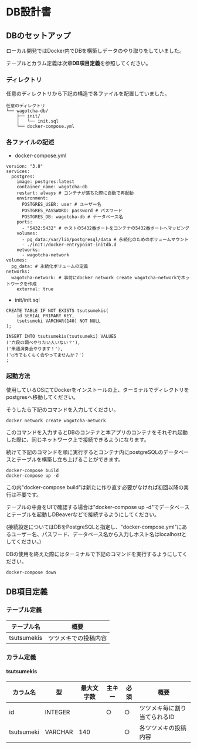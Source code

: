 # DB設計書
## DBのセットアップ
ローカル開発ではDocker内でDBを構築しデータのやり取りをしていました。

テーブルとカラム定義は次章**DB項目定義**を参照してください。

### ディレクトリ
任意のディレクトリから下記の構造で各ファイルを配置していました。

```
任意のディレクトリ
└── wagotcha-db/
    ├── init/
    │   └── init.sql
    └── docker-compose.yml
```
### 各ファイルの記述
- docker-compose.yml
```
version: "3.8"
services:
  postgres:
    image: postgres:latest
    container_name: wagotcha-db
    restart: always # コンテナが落ちた際に自動で再起動
    environment:
      POSTGRES_USER: user # ユーザー名
      POSTGRES_PASSWORD: password # パスワード
      POSTGRES_DB: wagotcha-db # データベース名
    ports:
      - "5432:5432" # ホストの5432番ポートをコンテナの5432番ポートへマッピング
    volumes:
      - pg_data:/var/lib/postgresql/data # 永続化のためのボリュームマウント
      - ./init:/docker-entrypoint-initdb.d
    networks:
      - wagotcha-network
volumes:
  pg_data: # 永続化ボリュームの定義
networks:
  wagotcha-network: # 事前にdocker network create wagotcha-networkでネットワークを作成
    external: true
```
- init/init.sql
```
CREATE TABLE IF NOT EXISTS tsutsumekis(
    id SERIAL PRIMARY KEY,
    tsutsumeki VARCHAR(140) NOT NULL
);

INSERT INTO tsutsumekis(tsutsumeki) VALUES
('六段の調べやりたい人いない？'),
('来週演奏会やります！'),
('○市でもくもく会やってませんか？')
;
```

### 起動方法
使用しているOSにてDockerをインストールの上、ターミナルでディレクトリをpostgresへ移動してください。

そうしたら下記のコマンドを入力してください。

```
docker network create wagotcha-network
```
このコマンドを入力するとDBのコンテナと本アプリのコンテナをそれぞれ起動した際に、同じネットワーク上で接続できるようになります。

続けて下記のコマンドを順に実行するとコンテナ内にpostgreSQLのデータベースとテーブルを構築し立ち上げることができます。
```
docker-compose build
docker-compose up -d
```
この内"docker-compose build"は新たに作り直す必要がなければ初回以降の実行は不要です。

テーブルの中身をUIで確認する場合は"docker-compose up -d"でデータベースとテーブルを起動しDBeaverなどで接続するようにしてください。

(接続設定についてはDBをPostgreSQLと指定し、"docker-compose.yml"にあるユーザー名、パスワード、データベース名から入力しホスト名はlocalhostとしてください。)

DBの使用を終えた際にはターミナルで下記のコマンドを実行するようにしてください。
```
docker-compose down
```

## DB項目定義
### テーブル定義
| テーブル名   | 概要 |
| --- | ----------- |
| tsutsumekis | ツツメキでの投稿内容 |


### カラム定義
#### tsutsumekis
| カラム名 | 型 | 最大文字数 | 主キー | 必須 | 概要 |
| --- | ----------- | ----------- | ----------- | ----------- | ----------- |
| id | INTEGER |  | ○ | ○ | ツツメキ毎に割り当てられるID |
| tsutsumeki | VARCHAR | 140 |  | ○ | 各ツツメキの投稿内容 |